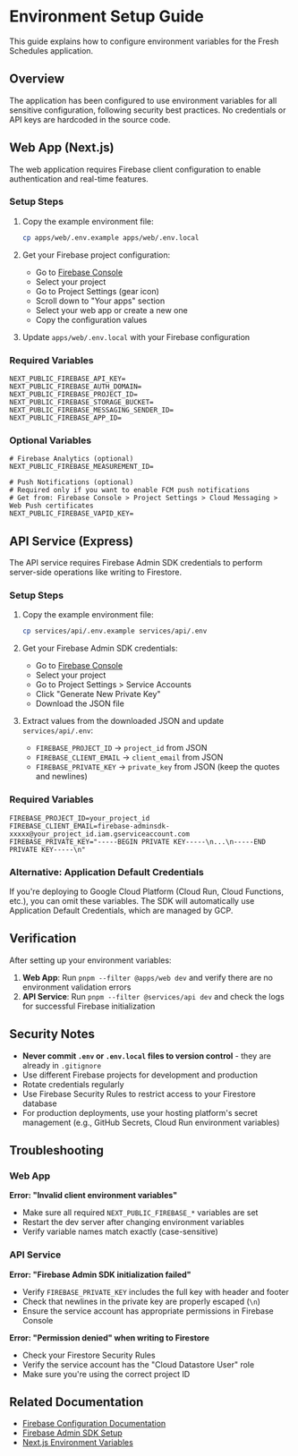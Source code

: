 # Environment Setup Guide

This guide explains how to configure environment variables for the Fresh Schedules application.

## Overview

The application has been configured to use environment variables for all sensitive configuration, following security best practices. No credentials or API keys are hardcoded in the source code.

## Web App (Next.js)

The web application requires Firebase client configuration to enable authentication and real-time features.

### Setup Steps

1. Copy the example environment file:
   ```bash
   cp apps/web/.env.example apps/web/.env.local
   ```

2. Get your Firebase project configuration:
   - Go to [Firebase Console](https://console.firebase.google.com/)
   - Select your project
   - Go to Project Settings (gear icon)
   - Scroll down to "Your apps" section
   - Select your web app or create a new one
   - Copy the configuration values

3. Update `apps/web/.env.local` with your Firebase configuration

### Required Variables

```env
NEXT_PUBLIC_FIREBASE_API_KEY=
NEXT_PUBLIC_FIREBASE_AUTH_DOMAIN=
NEXT_PUBLIC_FIREBASE_PROJECT_ID=
NEXT_PUBLIC_FIREBASE_STORAGE_BUCKET=
NEXT_PUBLIC_FIREBASE_MESSAGING_SENDER_ID=
NEXT_PUBLIC_FIREBASE_APP_ID=
```

### Optional Variables

```env
# Firebase Analytics (optional)
NEXT_PUBLIC_FIREBASE_MEASUREMENT_ID=

# Push Notifications (optional)
# Required only if you want to enable FCM push notifications
# Get from: Firebase Console > Project Settings > Cloud Messaging > Web Push certificates
NEXT_PUBLIC_FIREBASE_VAPID_KEY=
```

## API Service (Express)

The API service requires Firebase Admin SDK credentials to perform server-side operations like writing to Firestore.

### Setup Steps

1. Copy the example environment file:
   ```bash
   cp services/api/.env.example services/api/.env
   ```

2. Get your Firebase Admin SDK credentials:
   - Go to [Firebase Console](https://console.firebase.google.com/)
   - Select your project
   - Go to Project Settings > Service Accounts
   - Click "Generate New Private Key"
   - Download the JSON file

3. Extract values from the downloaded JSON and update `services/api/.env`:
   - `FIREBASE_PROJECT_ID` → `project_id` from JSON
   - `FIREBASE_CLIENT_EMAIL` → `client_email` from JSON
   - `FIREBASE_PRIVATE_KEY` → `private_key` from JSON (keep the quotes and newlines)

### Required Variables

```env
FIREBASE_PROJECT_ID=your_project_id
FIREBASE_CLIENT_EMAIL=firebase-adminsdk-xxxxx@your_project_id.iam.gserviceaccount.com
FIREBASE_PRIVATE_KEY="-----BEGIN PRIVATE KEY-----\n...\n-----END PRIVATE KEY-----\n"
```

### Alternative: Application Default Credentials

If you're deploying to Google Cloud Platform (Cloud Run, Cloud Functions, etc.), you can omit these variables. The SDK will automatically use Application Default Credentials, which are managed by GCP.

## Verification

After setting up your environment variables:

1. **Web App**: Run `pnpm --filter @apps/web dev` and verify there are no environment validation errors
2. **API Service**: Run `pnpm --filter @services/api dev` and check the logs for successful Firebase initialization

## Security Notes

- **Never commit `.env` or `.env.local` files to version control** - they are already in `.gitignore`
- Use different Firebase projects for development and production
- Rotate credentials regularly
- Use Firebase Security Rules to restrict access to your Firestore database
- For production deployments, use your hosting platform's secret management (e.g., GitHub Secrets, Cloud Run environment variables)

## Troubleshooting

### Web App

**Error: "Invalid client environment variables"**
- Make sure all required `NEXT_PUBLIC_FIREBASE_*` variables are set
- Restart the dev server after changing environment variables
- Verify variable names match exactly (case-sensitive)

### API Service

**Error: "Firebase Admin SDK initialization failed"**
- Verify `FIREBASE_PRIVATE_KEY` includes the full key with header and footer
- Check that newlines in the private key are properly escaped (`\n`)
- Ensure the service account has appropriate permissions in Firebase Console

**Error: "Permission denied" when writing to Firestore**
- Check your Firestore Security Rules
- Verify the service account has the "Cloud Datastore User" role
- Make sure you're using the correct project ID

## Related Documentation

- [Firebase Configuration Documentation](https://firebase.google.com/docs/web/setup)
- [Firebase Admin SDK Setup](https://firebase.google.com/docs/admin/setup)
- [Next.js Environment Variables](https://nextjs.org/docs/basic-features/environment-variables)

